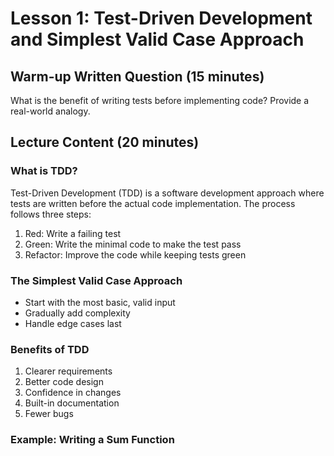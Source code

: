 # Lesson 1: Test-Driven Development and Simplest Valid Case Approach

## Warm-up Written Question (15 minutes)
What is the benefit of writing tests before implementing code? Provide a real-world analogy.

## Lecture Content (20 minutes)

### What is TDD?
Test-Driven Development (TDD) is a software development approach where tests are written before the actual code implementation. The process follows three steps:
1. Red: Write a failing test
2. Green: Write the minimal code to make the test pass
3. Refactor: Improve the code while keeping tests green

### The Simplest Valid Case Approach
- Start with the most basic, valid input
- Gradually add complexity
- Handle edge cases last

### Benefits of TDD
1. Clearer requirements
2. Better code design
3. Confidence in changes
4. Built-in documentation
5. Fewer bugs

### Example: Writing a Sum Function
